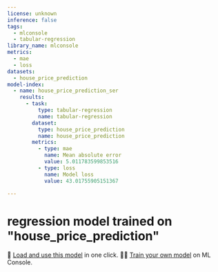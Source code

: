 ```yaml
---
license: unknown
inference: false
tags:
  - mlconsole
  - tabular-regression
library_name: mlconsole
metrics:
  - mae
  - loss
datasets:
  - house_price_prediction
model-index:
  - name: house_price_prediction_ser
    results:
      - task:
          type: tabular-regression
          name: tabular-regression
        dataset:
          type: house_price_prediction
          name: house_price_prediction
        metrics:
          - type: mae
            name: Mean absolute error
            value: 5.011783599853516
          - type: loss
            name: Model loss
            value: 43.01755905151367

---
```


# regression model trained on "house_price_prediction"
🤖 [Load and use this model](https://mlconsole.com/model/hf/halflings/house_price_prediction_ser) in one click.
🧑‍💻 [Train your own model](https://mlconsole.com) on ML Console.

